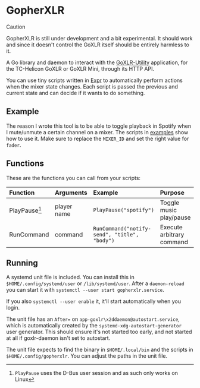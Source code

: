 # GopherXLR

> [!CAUTION]
> GopherXLR is still under development and a bit experimental. It should work and since it doesn't control the GoXLR itself should be entirely harmless to it.

A Go library and daemon to interact with the [GoXLR-Utility][gu] application, for the TC-Helicon GoXLR or GoXLR Mini, through its HTTP API.

[gu]: https://github.com/GoXLR-on-Linux/goxlr-utility

You can use tiny scripts written in [Expr][expr] to automatically perform actions when the mixer state changes. Each script is passed the previous and current state and can decide if it wants to do something.

[expr]: https://expr-lang.org/

## Example

The reason I wrote this tool is to be able to toggle playback in Spotify when I mute/unmute a certain channel on a mixer. The scripts in [examples](./examples) show how to use it. Make sure to replace the `MIXER_ID` and set the right value for `fader`.

## Functions

These are the functions you can call from your scripts:

| Function   | Arguments   | Example                | Purpose   |
| :--------- | :---------- | :--------------------- | :-------- |
| PlayPause[^1]  | player name | `PlayPause("spotify")` | Toggle music play/pause |
| RunCommand | command     | `RunCommand("notify-send", "title", "body")` | Execute arbitrary command |

[^1]: `PlayPause` uses the D-Bus user session and as such only works on Linux

## Running

A systemd unit file is included. You can install this in `$HOME/.config/systemd/user` or `/lib/systemd/user`. After a `daemon-reload` you can start it with `systemctl --user start gopherxlr.service`.

If you also `systemctl --user enable` it, it'll start automatically when you login.

The unit file has an `After=` on `app-goxlr\x2ddaemon@autostart.service`, which is automatically created by the `systemd-xdg-autostart-generator` user generator. This should ensure it's not started too early, and not started at all if goxlr-daemon isn't set to autostart.

The unit file expects to find the binary in `$HOME/.local/bin` and the scripts in `$HOME/.config/gopherxlr`. You can adjust the paths in the unit file.
